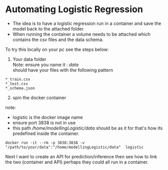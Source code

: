 # Automating Logistic Regression
* The idea is to have a logistic regression run in a container and save the model back to the attached folder.   
* When running the container a volume needs to be attached which contains the csv files and the data schema.    

To try this locally on your pc see the steps below: 

1. Your data folder   
Note: ensure you name it : *data*      
should have your files with the following pattern     
```
*_train.csv
*_test.csv
*_schema.json 

```
2. spin the docker container   

note: 
 * logistic is the docker image name    
 * ensure port 3838 is not in use   
 * this path _/home/modellingLogistic/data_ should be as it for that's how its predefined inside the container.   
 
```
docker run -it --rm -p 3838:3838 -v "/path/to/your/data":"/home/modellingLogistic/data"  logistic

```

Next I want to create an API for prediction/inference then see how to link the two (container and API) perhaps they could all run in a container.   

